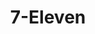 ---
title: "7-Eleven"
url: /portland/7-eleven-southeast-hawthorne-boulevard-2/
shop: convenience
---